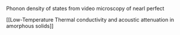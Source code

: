 Phonon density of states from video microscopy of nearl perfect 


[[Low-Temperature Thermal conductivity and acoustic attenuation in amorphous solids]]
